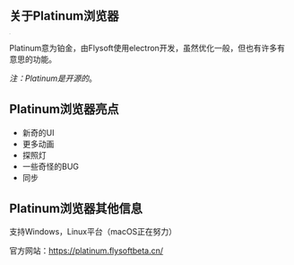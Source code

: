 ## 关于Platinum浏览器

<img src="../img/platinum.png" alt="img" style="zoom:5%;" />

Platinum意为铂金，由Flysoft使用electron开发，虽然优化一般，但也有许多有意思的功能。

*注：Platinum是开源的*。

## Platinum浏览器亮点

- 新奇的UI
- 更多动画
- 探照灯
- 一些奇怪的BUG
- 同步

## Platinum浏览器其他信息

支持Windows，Linux平台（macOS正在努力）

官方网站：https://platinum.flysoftbeta.cn/